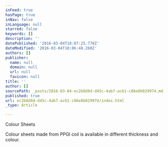 ```yaml
---
inFeed: true
hasPage: true
inNav: false
inLanguage: null
starred: false
keywords: []
description: ''
datePublished: '2016-03-04T18:07:25.778Z'
dateModified: '2016-03-04T18:06:48.260Z'
authors: []
publisher:
  name: null
  domain: null
  url: null
  favicon: null
title: ''
author: []
sourcePath: _posts/2016-03-04-ec2b8d8d-d45c-4ab7-ac61-c86e8b029974.md
published: true
url: ec2b8d8d-d45c-4ab7-ac61-c86e8b029974/index.html
_type: Article

---
```

Colour Sheets

Colour sheets made from PPGI coil is available in different thickness and colour.